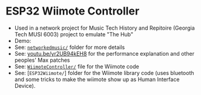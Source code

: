 # ESP32 Wiimote Controller

- Used in a network project for Music Tech History and Repitoire (Georgia Tech MUSI 6003) project to emulate "The Hub"
- Demo: []()
- See: [`networkedmusic/`](networkedmusic/) folder for more details
- See: [youtu.be/yr2UB94kEH8](https://youtu.be/yr2UB94kEH8) for the performance explanation and other peoples' Max patches
- See: [`WiimoteController/`](WiimoteController.ino) file for the Wiimote code
- See: [`ESP32Wiimote/`] folder for the Wiimote library code (uses bluetooth and some tricks to make the wiimote show up as Human Interface Device).

